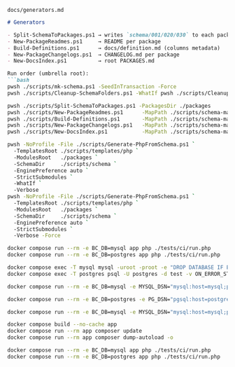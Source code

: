 
`docs/generators.md`
```md
# Generators

- Split-SchemaToPackages.ps1 → writes `schema/001/020/030` to each package
- New-PackageReadmes.ps1     → README per package
- Build-Definitions.ps1      → docs/definition.md (columns metadata)
- New-PackageChangelogs.ps1  → CHANGELOG.md per package
- New-DocsIndex.ps1          → root PACKAGES.md

Run order (umbrella root):
```bash
pwsh ./scripts/mk-schema.ps1 -SeedInTransaction -Force
pwsh ./scripts/Cleanup-SchemaFolders.ps1 -WhatIf pwsh ./scripts/Cleanup-SchemaFolders.ps1

pwsh ./scripts/Split-SchemaToPackages.ps1 -PackagesDir ./packages
pwsh ./scripts/New-PackageReadmes.ps1      -MapPath ./scripts/schema-map.psd1 -PackagesDir ./packages -Force
pwsh ./scripts/Build-Definitions.ps1       -MapPath ./scripts/schema-map.psd1 -DefsPath ./scripts/schema-defs.psd1 -PackagesDir ./packages -Force
pwsh ./scripts/New-PackageChangelogs.ps1   -MapPath ./scripts/schema-map.psd1 -PackagesDir ./packages -Force
pwsh ./scripts/New-DocsIndex.ps1           -MapPath ./scripts/schema-map.psd1 -PackagesDir ./packages -OutPath ./PACKAGES.md -Force

pwsh -NoProfile -File ./scripts/Generate-PhpFromSchema.ps1 `
  -TemplatesRoot ./scripts/templates/php `
  -ModulesRoot   ./packages `
  -SchemaDir     ./scripts/schema `
  -EnginePreference auto `
  -StrictSubmodules `
  -WhatIf `
  -Verbose
pwsh -NoProfile -File ./scripts/Generate-PhpFromSchema.ps1 `
  -TemplatesRoot ./scripts/templates/php `
  -ModulesRoot   ./packages `
  -SchemaDir     ./scripts/schema `
  -EnginePreference auto `
  -StrictSubmodules `
  -Verbose -Force

docker compose run --rm -e BC_DB=mysql app php ./tests/ci/run.php  
docker compose run --rm -e BC_DB=postgres app php ./tests/ci/run.php

docker compose exec -T mysql mysql -uroot -proot -e "DROP DATABASE IF EXISTS test; CREATE DATABASE test CHARACTER SET utf8mb4 COLLATE utf8mb4_unicode_ci;"
docker compose exec -T postgres psql -U postgres -d test -v ON_ERROR_STOP=1 -c "DROP SCHEMA IF EXISTS public CASCADE; CREATE SCHEMA public; GRANT ALL ON SCHEMA public TO postgres; GRANT ALL ON SCHEMA public TO public;"

docker compose run --rm -e BC_DB=mysql -e MYSQL_DSN="mysql:host=mysql;port=3306;dbname=test;charset=utf8mb4" -e MYSQL_USER=root -e MYSQL_PASS=root app ./vendor/bin/phpunit -c tests/phpunit.xml.dist --testsuite "DB Integration"

docker compose run --rm -e BC_DB=postgres -e PG_DSN="pgsql:host=postgres;port=5432;dbname=test" -e PG_USER=postgres -e PG_PASS=postgres app ./vendor/bin/phpunit -c tests/phpunit.xml.dist --testsuite "DB Integration"

docker compose run --rm -e BC_DB=mysql -e MYSQL_DSN="mysql:host=mysql;port=3306;dbname=test;charset=utf8mb4" -e MYSQL_USER=root -e MYSQL_PASS=root -e BC_STRESS=1 app ./vendor/bin/phpunit -c tests/phpunit.xml.dist --testsuite "DB Integration"

docker compose build --no-cache app
docker compose run --rm app composer update
docker compose run --rm app composer dump-autoload -o

docker compose run --rm -e BC_DB=mysql app php ./tests/ci/run.php
docker compose run --rm -e BC_DB=postgres app php ./tests/ci/run.php